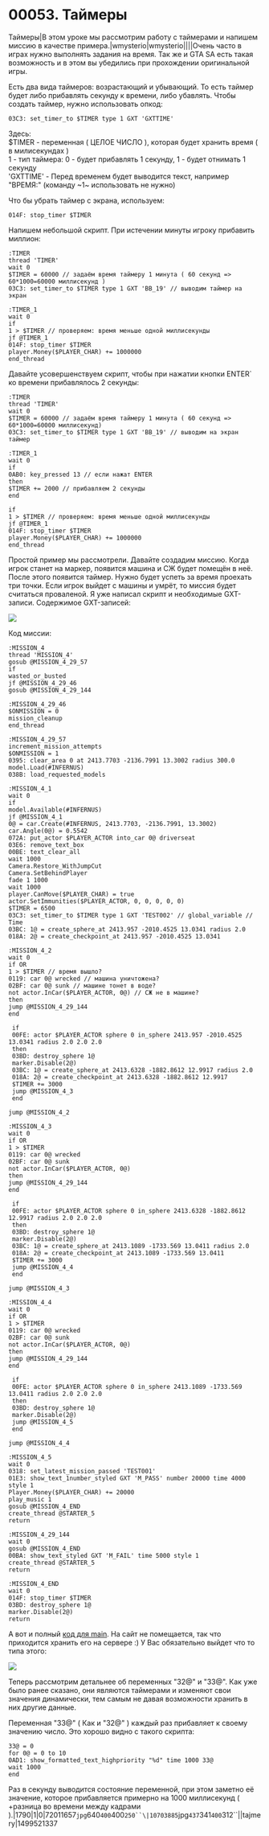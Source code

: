 # 00053. Таймеры

Таймеры|В этом уроке мы рассмотрим работу с таймерами и напишем миссию в качестве примера.|wmysterio|wmysterio||||Очень часто в играх нужно выполнять задания на время. Так же и GTA SA есть такая возможность и в этом вы убедились при прохождении оригинальной игры.

Есть два вида таймеров: возрастающий и убывающий. То есть таймер будет либо прибавлять секунду к времени, либо убавлять. Чтобы создать таймер, нужно использовать опкод:

```
03C3: set_timer_to $TIMER type 1 GXT 'GXTTIME'
```

Здесь:\
$TIMER - переменная ( ЦЕЛОЕ ЧИСЛО ), которая будет хранить время ( в милисекундах )\
1 - тип таймера: 0 - будет прибавлять 1 секунду, 1 - будет отнимать 1 секунду\
'GXTTIME' - Перед временем будет выводится текст, например "ВРЕМЯ:" (команду \~1\~ использовать не нужно)

Что бы убрать таймер с экрана, используем:

```
014F: stop_timer $TIMER
```

Напишем небольшой скрипт. При истечении минуты игроку прибавить миллион:

```
:TIMER
thread 'TIMER'
wait 0
$TIMER = 60000 // задаём время таймеру 1 минута ( 60 секунд => 60*1000=60000 миллисекунд )
03C3: set_timer_to $TIMER type 1 GXT 'BB_19' // выводим таймер на экран

:TIMER_1
wait 0
if
1 > $TIMER // проверяем: время меньше одной миллисекунды
jf @TIMER_1
014F: stop_timer $TIMER
player.Money($PLAYER_CHAR) += 1000000
end_thread
```

Давайте усовершенствуем скрипт, чтобы при нажатии кнопки ENTER\` ко времени прибавлялось 2 секунды:

```
:TIMER
thread 'TIMER'
wait 0
$TIMER = 60000 // задаём время таймеру 1 минута ( 60 секунд => 60*1000=60000 миллисекунд)
03C3: set_timer_to $TIMER type 1 GXT 'BB_19' // выводим на экран таймер

:TIMER_1
wait 0
if
0AB0: key_pressed 13 // если нажат ENTER
then
$TIMER += 2000 // прибавляем 2 секунды
end

if
1 > $TIMER // проверяем: время меньше одной миллисекунды
jf @TIMER_1
014F: stop_timer $TIMER
player.Money($PLAYER_CHAR) += 1000000
end_thread
```

Простой пример мы рассмотрели. Давайте создадим миссию. Когда игрок станет на маркер, появится машина и СЖ будет помещён в неё. После этого появится таймер. Нужно будет успеть за время проехать три точки. Если игрок выйдет с машины и умрёт, то миссия будет считаться проваленой. Я уже написал скрипт и необходимые GXT-записи. Содержимое GXT-записей:

![](https://github.com/wmysterio/scm-scripting-lessons/raw/resources/\_pu/0/10703885.jpg)

Код миссии:

```
:MISSION_4
thread 'MISSION_4'
gosub @MISSION_4_29_57 
if 
wasted_or_busted 
jf @MISSION_4_29_46 
gosub @MISSION_4_29_144 

:MISSION_4_29_46
$ONMISSION = 0 
mission_cleanup 
end_thread 

:MISSION_4_29_57
increment_mission_attempts 
$ONMISSION = 1 
0395: clear_area 0 at 2413.7703 -2136.7991 13.3002 radius 300.0
model.Load(#INFERNUS)
038B: load_requested_models

:MISSION_4_1
wait 0
if
model.Available(#INFERNUS)
jf @MISSION_4_1
0@ = car.Create(#INFERNUS, 2413.7703, -2136.7991, 13.3002)
car.Angle(0@) = 0.5542
072A: put_actor $PLAYER_ACTOR into_car 0@ driverseat
03E6: remove_text_box
00BE: text_clear_all
wait 1000
Camera.Restore_WithJumpCut
Camera.SetBehindPlayer
fade 1 1000
wait 1000
player.CanMove($PLAYER_CHAR) = true
actor.SetImmunities($PLAYER_ACTOR, 0, 0, 0, 0, 0)
$TIMER = 6500
03C3: set_timer_to $TIMER type 1 GXT 'TEST002' // global_variable // Time
03BC: 1@ = create_sphere_at 2413.957 -2010.4525 13.0341 radius 2.0
018A: 2@ = create_checkpoint_at 2413.957 -2010.4525 13.0341

:MISSION_4_2
wait 0
if OR
1 > $TIMER // время вышло?
0119: car 0@ wrecked // машина уничтожена?
02BF: car 0@ sunk // машине тонет в воде?
not actor.InCar($PLAYER_ACTOR, 0@) // СЖ не в машине?
then
jump @MISSION_4_29_144
end

 if
 00FE: actor $PLAYER_ACTOR sphere 0 in_sphere 2413.957 -2010.4525 13.0341 radius 2.0 2.0 2.0
 then
 03BD: destroy_sphere 1@
 marker.Disable(2@)
 03BC: 1@ = create_sphere_at 2413.6328 -1882.8612 12.9917 radius 2.0
 018A: 2@ = create_checkpoint_at 2413.6328 -1882.8612 12.9917
 $TIMER += 3000
 jump @MISSION_4_3
 end

jump @MISSION_4_2

:MISSION_4_3
wait 0
if OR
1 > $TIMER
0119: car 0@ wrecked
02BF: car 0@ sunk
not actor.InCar($PLAYER_ACTOR, 0@)
then
jump @MISSION_4_29_144
end

 if
 00FE: actor $PLAYER_ACTOR sphere 0 in_sphere 2413.6328 -1882.8612 12.9917 radius 2.0 2.0 2.0
 then
 03BD: destroy_sphere 1@
 marker.Disable(2@)
 03BC: 1@ = create_sphere_at 2413.1089 -1733.569 13.0411 radius 2.0
 018A: 2@ = create_checkpoint_at 2413.1089 -1733.569 13.0411
 $TIMER += 3000
 jump @MISSION_4_4
 end

jump @MISSION_4_3

:MISSION_4_4
wait 0
if OR
1 > $TIMER
0119: car 0@ wrecked
02BF: car 0@ sunk
not actor.InCar($PLAYER_ACTOR, 0@)
then
jump @MISSION_4_29_144
end

 if
 00FE: actor $PLAYER_ACTOR sphere 0 in_sphere 2413.1089 -1733.569 13.0411 radius 2.0 2.0 2.0
 then
 03BD: destroy_sphere 1@
 marker.Disable(2@)
 jump @MISSION_4_5
 end

jump @MISSION_4_4

:MISSION_4_5
wait 0
0318: set_latest_mission_passed 'TEST001' 
01E3: show_text_1number_styled GXT 'M_PASS' number 20000 time 4000 style 1 
Player.Money($PLAYER_CHAR) += 20000
play_music 1
gosub @MISSION_4_END
create_thread @STARTER_5
return 

:MISSION_4_29_144
wait 0 
gosub @MISSION_4_END
00BA: show_text_styled GXT 'M_FAIL' time 5000 style 1 
create_thread @STARTER_5 
return

:MISSION_4_END
wait 0 
014F: stop_timer $TIMER
03BD: destroy_sphere 1@
marker.Disable(2@)
return
```

А вот и полный [код для main](../../data\_base/sa/TIMER.txt). На сайт не помещается, так что приходится хранить его на сервере :) У Вас обязательно выйдет что то типа этого:

![](https://github.com/wmysterio/scm-scripting-lessons/raw/resources/\_pu/0/72011657.jpg)

Теперь рассмотрим детальнее об переменных "32@" и "33@". Как уже было ранее сказано, они являются таймерами и изменяют свои значения динамически, тем самым не давая возможности хранить в них другие данные.

Переменная "33@" ( Как и "32@" ) каждый раз прибавляет к своему значению число. Это хорошо видно с такого скрипта:

```
33@ = 0
for 0@ = 0 to 10
0AD1: show_formatted_text_highpriority "%d" time 1000 33@
wait 1000
end
```

Раз в секунду выводится состояние переменной, при этом заметно её значение, которое прибавляется примерно на 1000 миллисекунд ( +разница во времени между кадрами ).|1790|1|0|72011657`jpg`640`400`400`250``\|10703885`jpg`437`341`400`312\`\`||tajmery|1499521337
